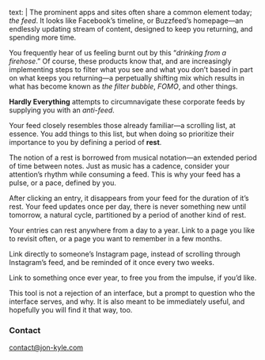 text: |
  The prominent apps and sites often share a common element today; *the feed*. It looks like Facebook’s timeline, or Buzzfeed’s homepage—an endlessly updating stream of content, designed to keep you returning, and spending more time.

  You frequently hear of us feeling burnt out by this “*drinking from a firehose*.” Of course, these products know that, and are increasingly implementing steps to filter what you see and what you don’t based in part on what keeps you returning—a perpetually shifting mix which results in what has become known as *the filter bubble*, *FOMO*, and other things.

  **Hardly Everything** attempts to circumnavigate these corporate feeds by supplying you with an *anti-feed*.

  Your feed closely resembles those already familiar—a scrolling list, at essence. You add things to this list, but when doing so prioritize their importance to you by defining a period of **rest**.

  The notion of a rest is borrowed from musical notation—an extended period of time between notes. Just as music has a cadence, consider your attention’s rhythm while consuming a feed. This is why your feed has a pulse, or a pace, defined by you.

  After clicking an entry, it disappears from your feed for the duration of it’s rest. Your feed updates once per day, there is never something new until tomorrow, a natural cycle, partitioned by a period of another kind of rest.

  Your entries can rest anywhere from a day to a year. Link to a page you like to revisit often, or a page you want to remember in a few months.

  Link directly to someone’s Instagram page, instead of scrolling through Instagram’s feed, and be reminded of it once every two weeks.

  Link to something once ever year, to free you from the impulse, if you’d like.

  This tool is not a rejection of an interface, but a prompt to question who the interface serves, and why. It is also meant to be immediately useful, and hopefully you will find it that way, too.

  ### Contact

  [contact@jon-kyle.com](mailto:contact@jon-kyle.com)
